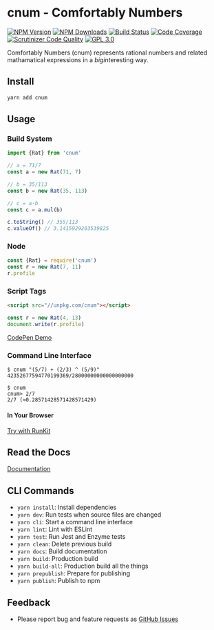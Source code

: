 # cnum - Comfortably Numbers

[![NPM Version][npm-image]][npm-url]
[![NPM Downloads][downloads-image]][downloads-url]
[![Build Status][build-image]][build-url]
[![Code Coverage][coverage-image]][coverage-url]
[![Scrutinizer Code Quality][scrutinizer-image]][scrutinizer-url]
[![GPL 3.0][license-image]](LICENSE)

Comfortably Numbers (cnum) represents rational numbers and related mathamatical expressions in a *bigint*eresting way.

## Install

```bash
yarn add cnum
```

## Usage

### Build System

```typescript
import {Rat} from 'cnum'

// a = 71/7
const a = new Rat(71, 7)

// b = 35/113
const b = new Rat(35, 113)

// c = a⋅b
const c = a.mul(b)

c.toString() // 355/113
c.valueOf() // 3.1415929203539825
```

### Node

```js
const {Rat} = require('cnum')
const r = new Rat(7, 11)
r.profile
```

### Script Tags

```html
<script src="//unpkg.com/cnum"></script>
```
```js
const r = new Rat(4, 13)
document.write(r.profile)
```

[CodePen Demo](https://codepen.io/acerix/pen/GRmvmYL?editors=0010)

### Command Line Interface

```shellscript
$ cnum "(5/7) + (2/3) ^ (5/9)"
42352677594770199369/28000000000000000000

$ cnum
cnum> 2/7
2/7 (≈0.28571428571428571429)
```

#### In Your Browser

[Try with RunKit](https://npm.runkit.com/cnum)

## Read the Docs

[Documentation](https://acerix.github.io/cnum/)

## CLI Commands

*   `yarn install`: Install dependencies
*   `yarn dev`: Run tests when source files are changed
*   `yarn cli`: Start a command line interface
*   `yarn lint`: Lint with ESLint
*   `yarn test`: Run Jest and Enzyme tests
*   `yarn clean`: Delete previous build
*   `yarn docs`: Build documentation
*   `yarn build`: Production build
*   `yarn build-all`: Production build all the things
*   `yarn prepublish`: Prepare for publishing
*   `yarn publish`: Publish to npm

## Feedback

* Please report bug and feature requests as [GitHub Issues](https://github.com/acerix/cnum/issues)

[npm-image]: https://img.shields.io/npm/v/cnum.svg
[npm-url]: https://npmjs.org/package/cnum
[downloads-image]: https://img.shields.io/npm/dm/cnum.svg
[downloads-url]: https://npmjs.org/package/cnum
[build-image]: https://github.com/acerix/cnum/workflows/Test/badge.svg
[build-url]: https://github.com/acerix/cnum/actions?query=workflow%2ATest
[coverage-image]: https://scrutinizer-ci.com/g/acerix/cnum/badges/coverage.png?b=main
[coverage-url]: https://scrutinizer-ci.com/g/acerix/cnum/?branch=main
[scrutinizer-image]: https://scrutinizer-ci.com/g/acerix/cnum/badges/quality-score.png?b=main
[scrutinizer-url]: https://scrutinizer-ci.com/g/acerix/cnum/?branch=main
[license-image]: https://img.shields.io/npm/l/cnum.svg
